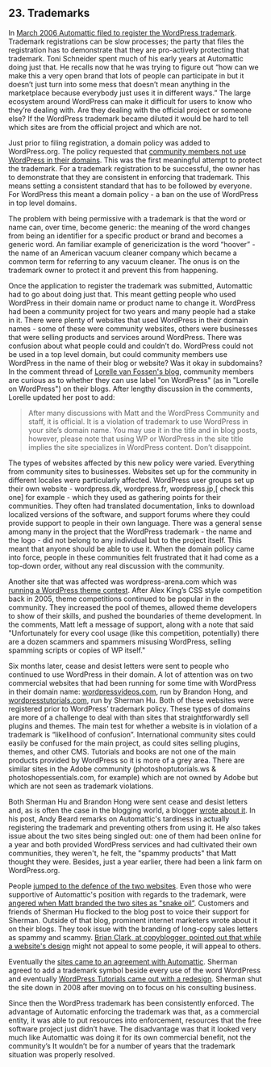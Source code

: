 ## 23. Trademarks

In [March 2006 Automattic filed to register the WordPress trademark](http://www.trademarks411.com/marks/78826734). Trademark registrations can be slow processes; the party that files the registration has to demonstrate that they are pro-actively protecting that trademark. Toni Schneider spent much of his early years at Automattic doing just that. He recalls now that he was trying to figure out “how can we make this a very open brand that lots of people can participate in but it doesn’t just turn into some mess that doesn’t mean anything in the marketplace because everybody just uses it in different ways.” The large ecosystem around WordPress can make it difficult for users to know who they’re dealing with. Are they dealing with the official project or someone else? If the WordPress trademark became diluted it would be hard to tell which sites are from the official project and which are not. 		

Just prior to filing registration, a domain policy was added to WordPress.org. The policy requested that [community members not use WordPress in their domains](https://web.archive.org/web/20060221154915/http://wordpress.org/about/domains/).  This was the first meaningful attempt to protect the trademark. For a trademark registration to be successful, the owner has to demonstrate that they are consistent in enforcing that trademark. This means setting a consistent standard that has to be followed by everyone. For WordPress this meant a domain policy - a ban on the use of WordPress in top level domains.

The problem with being permissive with a trademark is that the word or name can, over time, become generic: the meaning of the word changes from being an identifier for a specific product or brand and becomes a generic word. An familiar example of genericization is the word “hoover” - the name of an American vacuum cleaner company which became a common term for referring to any vacuum cleaner. The onus is on the trademark owner to protect it and prevent this from happening.
		
Once the application to register the trademark was submitted, Automattic had to go about doing just that. This meant getting people who used WordPress in their domain name or product name to change it. WordPress had been a community project for two years and many people had a stake in it. There were plenty of websites that used WordPress in their domain names - some of these were community websites, others were businesses that were selling products and services around WordPress. There was confusion about what people could and couldn’t do. WordPress could not be used in a top level domain, but could community members use WordPress in the name of their blog or website? Was it okay in subdomains? In the comment thread of [Lorelle van Fossen's blog](http://lorelle.wordpress.com/2006/10/26/using-wordpress-in-your-domain-name-dont/), community members are curious as to whether they can use label "on WordPress" (as in "Lorelle on WordPress") on their blogs. After lengthy discussion in the comments, Lorelle updated her post to add:

> After many discussions with Matt and the WordPress Community and staff, it is official. It is a violation of trademark to use WordPress in your site’s domain name. You may use it in the title and in blog posts, however, please note that using WP or WordPress in the site title implies the site specializes in WordPress content. Don’t disappoint.		
 
The types of websites affected by this new policy were varied. Everything from community sites to businesses. Websites set up for the community in different locales were particularly affected. WordPress user groups set up their own website - wordpress.dk, wordpress.fr, wordpress.jp,[ check this one]  for example - which they used as gathering points for their communities. They often had translated documentation, links to download localized versions of the software, and support forums where they could provide support to people in their own language. There was a general sense among many in the project that the WordPress trademark - the name and the logo - did not belong to any individual but to the project itself. This meant that anyone should be able to use it. When the domain policy came into force, people in these communities felt frustrated that it had come as a top-down order, without any real discussion with the community.

Another site that was affected was wordpress-arena.com which was [running a WordPress theme contest](https://web.archive.org/web/20060422014104/http://www.arenawp.com/?p=10). After Alex King’s CSS style competition back in 2005, theme competitions continued to be popular in the community. They increased the pool of themes, allowed theme developers to show of their skills, and pushed the boundaries of theme development. In the comments, Matt left a message of support, along with a note that said "Unfortunately for every cool usage (like this competition, potentially) there are a dozen scammers and spammers misusing WordPress, selling spamming scripts or copies of WP itself."		

Six months later, cease and desist letters were sent to people who continued to use WordPress in their domain. A lot of attention was on two commercial websites that had been running for some time with WordPress in their domain name: [wordpressvideos.com](https://web.archive.org/web/20060402224841/http://wordpressvideos.com/), run by Brandon Hong, and [wordpresstutorials.com](https://web.archive.org/web/20060705071350/http://www.wordpresstutorials.com/), run by Sherman Hu. Both of these websites were registered prior to WordPress’ trademark policy. These types of domains are more of a challenge to deal with than sites that straightforwardly sell plugins and themes. The main test for whether a website is in violation of a trademark is “likelihood of confusion”. International community sites could easily be confused for the main project, as could sites selling plugins, themes, and other CMS.  Tutorials and books are not one of the main products provided by WordPress so it is more of a grey area. There are similar sites in the Adobe community (photoshoptutorials.ws & photoshopessentials.com, for example) which are not owned by Adobe but which are not seen as trademark violations. 

Both Sherman Hu and Brandon Hong were sent cease and desist letters and, as is often the case in the blogging world, a blogger [wrote about it](http://andybeard.eu/112/wordpress-trademark-scammers.html). In his post, Andy Beard remarks on Automattic's tardiness in actually registering the trademark and preventing others from using it. He also takes issue about the two sites being singled out: one of them had been online for a year and both provided WordPress services and had cultivated their own communities, they weren't, he felt, the "spammy products" that Matt thought they were. Besides, just a year earlier, there had been a link farm on WordPress.org.		

People [jumped to the defence of the two websites](http://andybeard.eu/112/wordpress-trademark-scammers.html#comment-63). Even those who were supportive of Automattic's position with regards to the trademark, were [angered when Matt branded the two sites as "snake oil”](http://andybeard.eu/112/wordpress-trademark-scammers.html#comment-44). Customers and friends of Sherman Hu flocked to the blog post to voice their support for Sherman. Outside of that blog, prominent internet marketers wrote about it on their blogs. They took issue with the branding of long-copy sales letters as spammy and scammy. [Brian Clark, at copyblogger, pointed out that while a website's design](http://www.copyblogger.com/does-your-copy-look-spammy/) might not appeal to some people, it will appeal to others. 

Eventually the [sites came to an agreement with Automattic](http://andybeard.eu/134/wordpress-tutorials-business-as-usual.html). Sherman agreed to add a trademark symbol beside every use of the word WordPress and eventually [WordPress Tutorials came out with a redesign](https://web.archive.org/web/20061130162903/http://www.wordpresstutorials.com/?). Sherman shut the site down in 2008 after moving on to focus on his consulting business.

Since then the WordPress trademark has been consistently enforced. The advantage of Automatic enforcing the trademark was that, as a commercial entity, it was able to put resources into enforcement, resources that the free software project just didn’t have. The disadvantage was that it looked very much like Automattic was doing it for its own commercial benefit, not the community’s It wouldn’t be for a number of years that the trademark situation was properly resolved.
